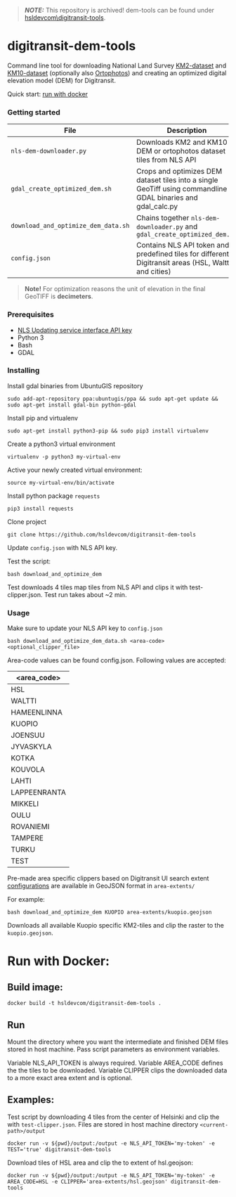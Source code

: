 > **_NOTE:_**  This repository is archived! dem-tools can be found under [hsldevcom\digitransit-tools](https://www.github.com/hsldevcom/digitransit-tools).

# digitransit-dem-tools

Command line tool for downloading National Land Survey [KM2-dataset](https://www.maanmittauslaitos.fi/en/maps-and-spatial-data/expert-users/product-descriptions/elevation-model-2-m) and [KM10-dataset](https://www.maanmittauslaitos.fi/en/maps-and-spatial-data/expert-users/product-descriptions/elevation-model-10-m) (optionally also [Ortophotos](https://www.maanmittauslaitos.fi/en/maps-and-spatial-data/expert-users/product-descriptions/aerial-photographs)) and creating an optimized digital elevation model (DEM) for Digitransit. 

Quick start: [run with docker](#Run-with-Docker)

### Getting started

File | Description
--- | --- 
`nls-dem-downloader.py` | Downloads KM2 and KM10 DEM or ortophotos dataset tiles from NLS API
`gdal_create_optimized_dem.sh` |  Crops and optimizes DEM dataset tiles into a single GeoTiff using commandline GDAL binaries and gdal_calc.py 
`download_and_optimize_dem_data.sh` | Chains together `nls-dem-downloader.py` and `gdal_create_optimized_dem.sh`
`config.json` | Contains NLS API token and predefined tiles for different Digitransit areas (HSL, Waltti and cities)

> **Note!** For optimization reasons the unit of elevation in the final GeoTIFF is **decimeters**.
### Prerequisites

* [NLS Updating service interface API key](https://www.maanmittauslaitos.fi/en/e-services/open-data-file-download-service/open-data-file-updating-service-interface)
* Python 3
* Bash
* GDAL

### Installing

Install gdal binaries from UbuntuGIS repository

```
sudo add-apt-repository ppa:ubuntugis/ppa && sudo apt-get update && sudo apt-get install gdal-bin python-gdal
```

Install pip and virtualenv

```
sudo apt-get install python3-pip && sudo pip3 install virtualenv
```

Create a python3 virtual environment 

```
virtualenv -p python3 my-virtual-env
```

Active your newly created virtual environment:
```
source my-virtual-env/bin/activate
```
Install python package `requests`

```
pip3 install requests
```

Clone project

```
git clone https://github.com/hsldevcom/digitransit-dem-tools
```

Update `config.json` with NLS API key.

Test the script:

```
bash download_and_optimize_dem
```

Test downloads 4 tiles map tiles from NLS API and clips it with test-clipper.json.
Test run takes about ~2 min.

### Usage

Make sure to update your NLS API key to `config.json`

```
bash download_and_optimize_dem_data.sh <area-code> <optional_clipper_file>
```

Area-code values can be found config.json. Following values are accepted:

<area_code> |
--- |
HSL |
WALTTI | 
HAMEENLINNA |  
KUOPIO |
JOENSUU |
JYVASKYLA |
KOTKA | 
KOUVOLA |
LAHTI |
LAPPEENRANTA |
MIKKELI |
OULU |
ROVANIEMI |
TAMPERE |
TURKU |
TEST |

Pre-made area specific clippers based on Digitransit UI search extent [configurations](https://github.com/HSLdevcom/digitransit-ui/tree/master/app/configurations) are available in GeoJSON format in `area-extents/`

For example:

```
bash download_and_optimize_dem KUOPIO area-extents/kuopio.geojson
```

Downloads all available Kuopio specific KM2-tiles and clip the raster to the `kuopio.geojson`.


# Run with Docker:

## Build image:

`
docker build -t hsldevcom/digitransit-dem-tools .
`
## Run
Mount the directory where you want the intermediate and finished DEM files stored in host machine. Pass script parameters as environment variables.

Variable NLS_API_TOKEN is always required. Variable AREA_CODE defines the the tiles to be downloaded. Variable CLIPPER clips the downloaded data to a more exact area extent and is optional.

## Examples: 

Test script by downloading 4 tiles from the center of Helsinki and clip the with `test-clipper.json`. Files are stored in host machine directory `<current-path>/output`

`
docker run -v ${pwd}/output:/output -e NLS_API_TOKEN='my-token' -e TEST='true' digitransit-dem-tools
`

Download tiles of HSL area and clip the to extent of hsl.geojson:

`
docker run -v ${pwd}/output:/output -e NLS_API_TOKEN='my-token' -e AREA_CODE=HSL -e CLIPPER='area-extents/hsl.geojson' digitransit-dem-tools
`


